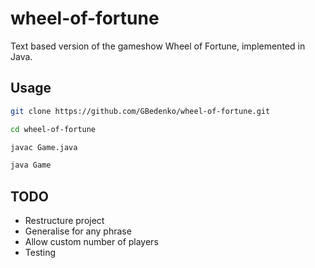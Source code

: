 # wheel-of-fortune

Text based version of the gameshow Wheel of Fortune, implemented in Java.

## Usage

```bash
git clone https://github.com/GBedenko/wheel-of-fortune.git

cd wheel-of-fortune

javac Game.java

java Game
```

## TODO

* Restructure project
* Generalise for any phrase
* Allow custom number of players
* Testing
